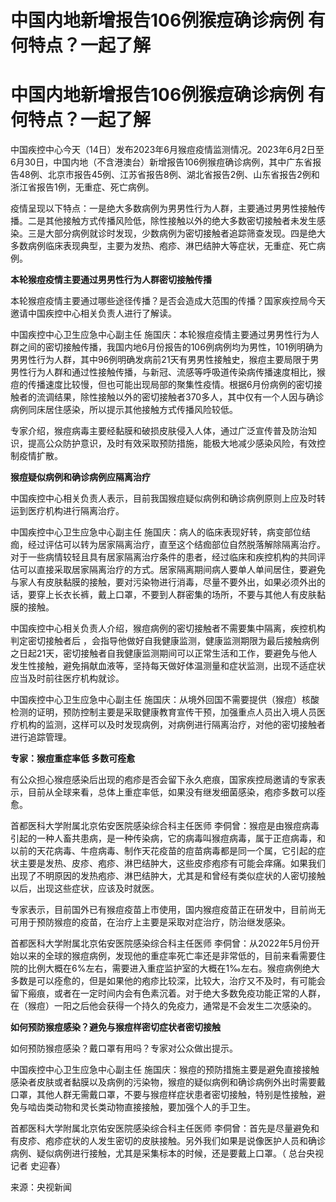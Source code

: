 # 中国内地新增报告106例猴痘确诊病例 有何特点？一起了解

# 中国内地新增报告106例猴痘确诊病例 有何特点？一起了解

中国疾控中心今天（14日）发布2023年6月猴痘疫情监测情况。2023年6月2日至6月30日，中国内地（不含港澳台）新增报告106例猴痘确诊病例，其中广东省报告48例、北京市报告45例、江苏省报告8例、湖北省报告2例、山东省报告2例和浙江省报告1例，无重症、死亡病例。

疫情呈现以下特点：一是绝大多数病例为男男性行为人群，主要通过男男性接触传播。二是其他接触方式传播风险低，除性接触以外的绝大多数密切接触者未发生感染。三是大部分病例就诊时发现，少数病例为密切接触者追踪筛查发现。四是绝大多数病例临床表现典型，主要为发热、疱疹、淋巴结肿大等症状，无重症、死亡病例。

**本轮猴痘疫情主要通过男男性行为人群密切接触传播**

本轮猴痘疫情主要通过哪些途径传播？是否会造成大范围的传播？国家疾控局今天邀请中国疾控中心相关负责人进行了解读。

中国疾控中心卫生应急中心副主任
施国庆：本轮猴痘疫情主要通过男男性行为人群之间的密切接触传播，我国内地6月份报告的106例病例均为男性，101例明确为男男性行为人群，其中96例明确发病前21天有男男性接触史，猴痘主要局限于男男性行为人群和通过性接触传播，与新冠、流感等呼吸道传染病传播速度相比，猴痘的传播速度比较慢，但也可能出现局部的聚集性疫情。根据6月份病例的密切接触者的流调结果，除性接触以外的密切接触者370多人，其中仅有一个人因与确诊病例同床居住感染，所以提示其他接触方式传播风险较低。

专家介绍，猴痘病毒主要经黏膜和破损皮肤侵入人体，通过广泛宣传普及防治知识，提高公众防护意识，及时有效采取预防措施，能极大地减少感染风险，有效控制疫情扩散。

**猴痘疑似病例和确诊病例应隔离治疗**

中国疾控中心相关负责人表示，目前我国猴痘疑似病例和确诊病例原则上应及时转运到医疗机构进行隔离治疗。

中国疾控中心卫生应急中心副主任
施国庆：病人的临床表现好转，病变部位结痂，经过评估可以转为居家隔离治疗，直至这个结痂部位自然脱落解除隔离治疗。对于一些病情较轻且具有居家隔离治疗条件的患者，经过临床和疾控机构的共同评估可以直接采取居家隔离治疗的方式。居家隔离期间病人要单人单间居住，要避免与家人有皮肤黏膜的接触，要对污染物进行消毒，尽量不要外出，如果必须外出的话，要穿上长衣长裤，戴上口罩，不要到人群密集的场所，不要与其他人有皮肤黏膜的接触。

中国疾控中心相关负责人介绍，猴痘病例的密切接触者不需要集中隔离，疾控机构判定密切接触者后
，会指导他做好自我健康监测，健康监测期限为最后接触病例之日起21天，密切接触者自我健康监测期间可以正常生活和工作，要避免与他人发生性接触，避免捐献血液等，坚持每天做好体温测量和症状监测，出现不适症状应当及时前往医疗机构就诊。

中国疾控中心卫生应急中心副主任
施国庆：从境外回国不需要提供（猴痘）核酸检测的证明，预防控制主要是采取健康教育宣传干预，加强重点人员出入境人员医疗机构的监测，这样可以及时发现病例，对病例进行隔离治疗，对他的密切接触者进行追踪管理。

**专家：猴痘重症率低 多数可痊愈**

有公众担心猴痘感染后出现的疱疹是否会留下永久疤痕，国家疾控局邀请的专家表示，目前从全球来看，总体上重症率低，如果没有继发细菌感染，疱疹多数可以痊愈。

首都医科大学附属北京佑安医院感染综合科主任医师
李侗曾：猴痘是由猴痘病毒引起的一种人畜共患病，是一种传染病，它的病毒叫猴痘病毒，属于正痘病毒，和以前的天花病毒、牛痘病毒、制作天花疫苗的痘苗病毒都是同一个属，它引起的症状主要是发热、皮疹、疱疹、淋巴结肿大，这些皮疹疱疹有可能会痒痛。如果我们出现了不明原因的发热疱疹、淋巴结肿大，尤其是和曾经有类似症状的人密切接触以后，出现这些症状，应该及时就医。

专家表示，目前国外已有猴痘疫苗上市使用，国内猴痘疫苗正在研发中，目前尚无可用于预防猴痘的疫苗，在治疗上主要是采取对症治疗，防治继发感染。

首都医科大学附属北京佑安医院感染综合科主任医师
李侗曾：从2022年5月份开始以来的全球的猴痘病例，发现他的重症率死亡率还是非常低的，目前来看需要住院的比例大概在6%左右，需要进入重症监护室的大概在1‰左右。猴痘病例绝大多数是可以痊愈的，但是如果他的疱疹比较深，比较大，治疗又不及时，有可能会留下瘢痕，或者在一定时间内会有色素沉着。对于绝大多数免疫功能正常的人群，在（猴痘）一阳之后他会获得一个持久的免疫力，通常是不会发生二次感染的。

**如何预防猴痘感染？避免与猴痘样密切症状者密切接触**

如何预防猴痘感染？戴口罩有用吗？专家对公众做出提示。

中国疾控中心卫生应急中心副主任
施国庆：猴痘的预防措施主要是避免直接接触感染者皮肤或者黏膜以及病例的污染物，猴痘的疑似病例和确诊病例外出时需要戴口罩，其他人群无需戴口罩，不要与猴痘样症状患者密切接触，特别是性接触，避免与啮齿类动物和灵长类动物直接接触，要加强个人的手卫生。

首都医科大学附属北京佑安医院感染综合科主任医师
李侗曾：首先是尽量避免和有皮疹、疱疹症状的人发生密切的皮肤接触。另外我们如果是说像医护人员和确诊病例、疑似病例进行接触，尤其是采集标本的时候，还是要戴上口罩。（
总台央视记者 史迎春）

来源：央视新闻

